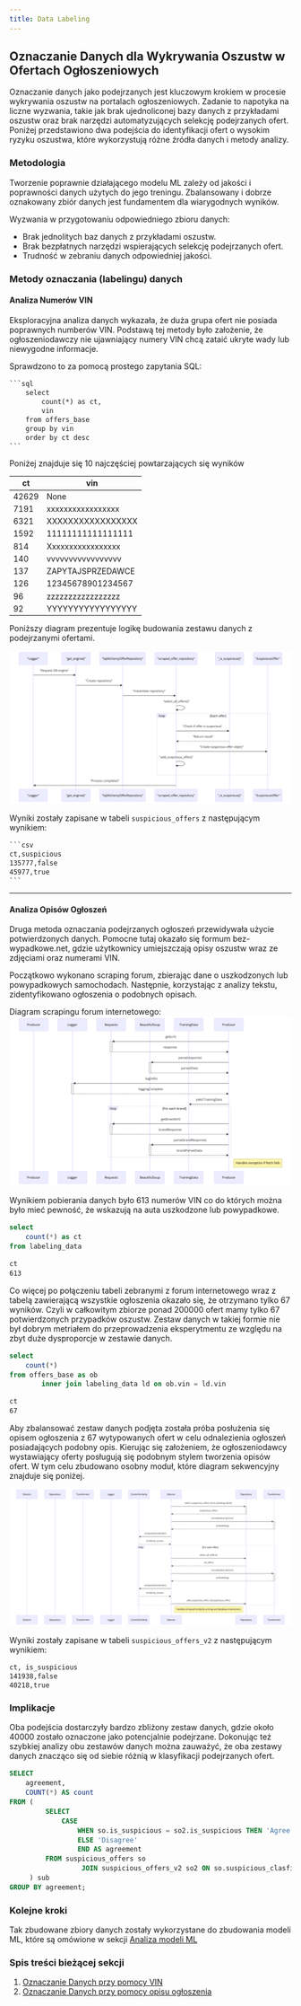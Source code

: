 ```yaml
---
title: Data Labeling
---
```


## Oznaczanie Danych dla Wykrywania Oszustw w Ofertach Ogłoszeniowych

Oznaczanie danych jako podejrzanych jest kluczowym krokiem w procesie wykrywania oszustw na portalach ogłoszeniowych. Zadanie to napotyka na liczne wyzwania, takie jak brak ujednoliconej bazy danych z przykładami oszustw oraz brak narzędzi automatyzujących selekcję podejrzanych ofert. Poniżej przedstawiono dwa podejścia do identyfikacji ofert o wysokim ryzyku oszustwa, które wykorzystują różne źródła danych i metody analizy.

### Metodologia

Tworzenie poprawnie działającego modelu ML zależy od jakości i poprawności danych użytych do jego treningu. Zbalansowany i dobrze oznakowany zbiór danych jest fundamentem dla wiarygodnych wyników.

Wyzwania w przygotowaniu odpowiedniego zbioru danych:

- Brak jednolitych baz danych z przykładami oszustw.
- Brak bezpłatnych narzędzi wspierających selekcję podejrzanych ofert.
- Trudność w zebraniu danych odpowiedniej jakości.

### Metody oznaczania (labelingu) danych

#### Analiza Numerów VIN

Eksploracyjna analiza danych wykazała, że duża grupa ofert nie posiada poprawnych numberów VIN. Podstawą tej metody było założenie, że ogłoszeniodawczy nie ujawniający numery VIN chcą zataić ukryte wady lub niewygodne informacje.

Sprawdzono to za pomocą prostego zapytania SQL:

    ```sql
        select
            count(*) as ct,
            vin
        from offers_base
        group by vin
        order by ct desc
    ```

Poniżej znajduje się 10 najczęściej powtarzających się wyników

| ct    | vin               |
| ----- | ----------------- |
| 42629 | None              |
| 7191  | xxxxxxxxxxxxxxxxx |
| 6321  | XXXXXXXXXXXXXXXXX |
| 1592  | 11111111111111111 |
| 814   | Xxxxxxxxxxxxxxxxx |
| 140   | vvvvvvvvvvvvvvvvv |
| 137   | ZAPYTAJSPRZEDAWCE |
| 126   | 12345678901234567 |
| 96    | zzzzzzzzzzzzzzzzz |
| 92    | YYYYYYYYYYYYYYYYY |


Poniższy diagram prezentuje logikę budowania zestawu danych z podejrzanymi ofertami.

![Data Labelling by VIN](/static/assets/data_labelling_by_vin.png)

Wyniki zostały zapisane w tabeli `suspicious_offers` z następującym wynikiem:

    ```csv
    ct,suspicious
    135777,false
    45977,true
    ```

---

#### Analiza Opisów Ogłoszeń

Druga metoda oznaczania podejrzanych ogłoszeń przewidywała użycie potwierdzonych danych. Pomocne tutaj okazało się formum bez-wypadkowe.net, gdzie użytkownicy umiejszczają opisy oszustw wraz ze zdjęciami oraz numerami VIN.

Początkowo wykonano scraping forum, zbierając dane o uszkodzonych lub powypadkowych samochodach. Następnie, korzystając z analizy tekstu, zidentyfikowano ogłoszenia o podobnych opisach.

Diagram scrapingu forum internetowego:
![Bez-wypadkowe.net scraping](/static/assets/labelling_data_scraping.png)

Wynikiem pobierania danych było 613 numerów VIN co do których można było mieć pewność, że wskazują na auta uszkodzone lub powypadkowe.

```sql
select
    count(*) as ct
from labeling_data
```

```txt
ct
613
```

Co więcej po połączeniu tabeli zebranymi z forum internetowego wraz z tabelą zawierającą wszystkie ogłoszenia okazało się, że otrzymano tylko 67 wyników. Czyli w całkowitym zbiorze ponad 200000 ofert mamy tylko 67 potwierdzonych przypadków oszustw. Zestaw danych w takiej formie nie był dobrym metriałem do przeprowadzenia eksperytmentu ze względu na zbyt duże dysproporcje w zestawie danych.

```sql
select
    count(*)
from offers_base as ob
        inner join labeling_data ld on ob.vin = ld.vin
```

```txt
ct
67
```

Aby zbalansować zestaw danych podjęta została próba posłużenia się opisem ogłoszenia z 67 wytypowanych ofert w celu odnalezienia ogłoszeń posiadających podobny opis. Kierując się założeniem, że ogłoszeniodawcy wystawiający oferty posługują się podobnym stylem tworzenia opisów ofert.
W tym celu zbudowano osobny moduł, które diagram sekwencyjny znajduje się poniżej.

![Data Labelling by Description](/static/assets/data_labelling_by_description.png)


Wyniki zostały zapisane w tabeli `suspicious_offers_v2` z następującym wynikiem:

```csv
ct, is_suspicious
141938,false
40218,true

```

### Implikacje

Oba podejścia dostarczyły bardzo zbliżony zestaw danych, gdzie około 40000 zostało oznaczone jako potencjalnie podejrzane. Dokonując też szybkiej analizy obu zestawów danych można zauważyć, że oba zestawy danych znacząco się od siebie różnią w klasyfikacji podejrzanych ofert.

```sql
SELECT
    agreement,
    COUNT(*) AS count
FROM (
         SELECT
             CASE
                 WHEN so.is_suspicious = so2.is_suspicious THEN 'Agree'
                 ELSE 'Disagree'
                 END AS agreement
         FROM suspicious_offers so
                  JOIN suspicious_offers_v2 so2 ON so.suspicious_clasfieds_id = so2.suspicious_clasfieds_id
     ) sub
GROUP BY agreement;
```

### Kolejne kroki

Tak zbudowane zbiory danych zostały wykorzystane do zbudowania modeli ML, które są omówione w sekcji [Analiza modeli ML](/pages/analiza_modeli_ml/index.md)

### Spis treści bieżącej sekcji

1. [Oznaczanie Danych przy pomocy VIN](/data_labeling/labeling_by_description)
1. [Oznaczanie Danych przy pomocy opisu ogłoszenia](/analiza_modeli_ml/labeling_by_vin)
